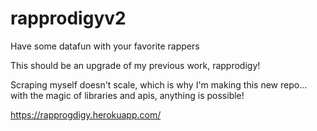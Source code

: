# rapprodigyv2

Have some datafun with your favorite rappers

This should be an upgrade of my previous work, rapprodigy!

Scraping myself doesn't scale, which is why I'm making this new repo...
with the magic of libraries and apis, anything is possible!

https://rapprogdigy.herokuapp.com/
